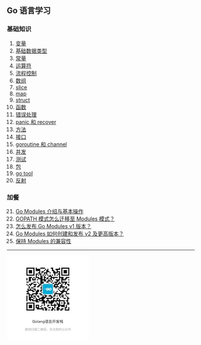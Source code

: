 ## Go 语言学习
### 基础知识
1. <a href="https://github.com/weirubo/learn_go/blob/master/ebook/1.md" target="_blank">变量</a>
2. <a href="https://github.com/weirubo/learn_go/blob/master/ebook/2.md" target="_blank">基础数据类型</a>
3. <a href="https://github.com/weirubo/learn_go/blob/master/ebook/3.md" target="_blank">常量</a>
4. <a href="https://github.com/weirubo/learn_go/blob/master/ebook/4.md" target="_blank">运算符</a>
5. <a href="https://github.com/weirubo/learn_go/blob/master/ebook/5.md" target="_blank">流程控制</a>
6. <a href="https://mp.weixin.qq.com/s/VKv5wei-YxpXVuh0L78zig" target="_blank">数组</a>
7. <a href="https://mp.weixin.qq.com/s/68nADMG4Q9XWmToC8ksJCw" target="_blank">slice</a>
8. <a href="https://mp.weixin.qq.com/s/uA2ZUikf-u-mvS6q43LnLg" target="_blank">map</a>
9. <a href="https://mp.weixin.qq.com/s/GCqWDWIt4GFd58zv8KHbvA" target="_blank">struct</a>
10. <a href="https://mp.weixin.qq.com/s/mJc-zd7cL4ExarvbRTJiEQ" target="_blank">函数</a>
11. <a href="https://mp.weixin.qq.com/s/YWnTr_QNKvnDNjyAzr4Dcw" target="_blank">错误处理</a>
12. <a href="https://mp.weixin.qq.com/s/aJqc9S1SlYd0iN4HF5on7A" target="_blank">panic 和 recover</a>
13. <a href="https://mp.weixin.qq.com/s/TPeibdAWA9VLv4B4alwkjQ" target="_blank">方法</a>
14. <a href="https://mp.weixin.qq.com/s/v_pNTrj4lHR3fv1k9V2wMQ" target="_blank">接口</a>
15. <a href="https://mp.weixin.qq.com/s/bgvITTjr-_5m6zmXgtV5Bw" target="_blank">goroutine 和 channel</a>
16. <a href="https://mp.weixin.qq.com/s/R2mlXTADdq72IzFUmyOziw" target="_blank">并发</a>
17. <a href="https://mp.weixin.qq.com/s/-rFBeMQ6Us2bGUmT6o5Tmg" target="_blank">测试</a>
18. <a href="https://mp.weixin.qq.com/s/jSMZLOYBQApoNu2TomJ6iw" target="_blank">包</a>
19. <a href="https://mp.weixin.qq.com/s/2wvfob2BUYktsZ1aZqcqqQ" target="_blank">go tool</a>
20. <a href="https://mp.weixin.qq.com/s/mIwFK61-lD9S9JPCWBHFGA" target="_blank">反射</a>
### 加餐
21. [Go Modules 介绍与基本操作](https://mp.weixin.qq.com/s/Ce56XkzkYhLu-T0zOEjkzw)
22. [GOPATH 模式怎么迁移至 Modules 模式？](https://mp.weixin.qq.com/s/89Ijd_nghmoXi4ZzXe605A)
23. [怎么发布 Go Modules v1 版本？](https://mp.weixin.qq.com/s/kj5i2SCN2SCCVexHJLtoBw)
24. [Go Modules 如何创建和发布 v2 及更高版本？](https://mp.weixin.qq.com/s/Jppyj3YLSrJbDxpJwC8B0w)
25. [保持 Modules 的兼容性](https://mp.weixin.qq.com/s/Q6hO_tc7RCOWABRwK9hrrA)
***
![Golang 语言开发栈](https://github.com/weirubo/learn_go/blob/master/ebook/qrcode.jpg)